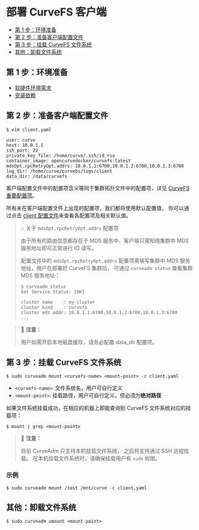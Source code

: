 部署 CurveFS 客户端
===

* [第 1 步：环境准备](#第-1-步环境准备)
* [第 2 步：准备客户端配置文件](#第-2-步准备客户端配置文件)
* [第 3 步：挂载 CurveFS 文件系统](#第-3-步挂载-curvefs-文件系统)
* [其他：卸载文件系统](#其他卸载文件系统)

第 1 步：环境准备
---

* [软硬件环境需求](install-curveadm#软硬件环境需求)
* [安装依赖](install-curveadm#安装依赖)
 
第 2 步：准备客户端配置文件
---

```shell
$ vim client.yaml
```

```shell
user: curve
host: 10.0.1.1
ssh_port: 22
private_key_file: /home/curve/.ssh/id_rsa
container_image: opencurvedocker/curvefs:latest
mdsOpt.rpcRetryOpt.addrs: 10.0.1.1:6700,10.0.1.2:6700,10.0.1.3:6700
log_dir: /home/curve/curvebs/logs/client
data_dir: /data/curvefs
```

客户端配置文件中的配置项含义等同于集群拓扑文件中的配置项，详见 [CurveFS 重要配置项][important-config]。

所有未在客户端配置文件上出现的配置项，我们都将使用默认配置值，
你可以通过点击 [client 配置文件][curvefs-client-conf]来查看各配置项及相关默认值。

> :bulb: 关于 `mdsOpt.rpcRetryOpt.addrs` 配置项
>
> 由于所有的路由信息都存在于 MDS 服务中，客户端只需知晓集群中 MDS 服务地址即可正常进行 IO 读写。
>
> 配置文件中的 `mdsOpt.rpcRetryOpt.addrs` 配置项需填写集群中 MDS 服务地址，用户在部署好 CurveFS 集群后，
> 可通过 `curveadm status` 查看集群 MDS 服务地址：
>
> ```shell
> $ curveadm status
> Get Service Status: [OK]
> 
> cluster name    : my-cluster
> cluster kind    : curvefs
> cluster mds addr: 10.0.1.1:6700,10.0.1.2:6700,10.0.1.3:6700
> ...

> 📢 **注意：**
> 
> 用户如需开启本地磁盘缓存，请务必配置 data_dir 配置项。

第 3 步：挂载 CurveFS 文件系统
---

```shell
$ sudo curveadm mount <curvefs-name> <mount-point> -c client.yaml
```

* `<curvefs-name>`: 文件系统名，用户可自行定义
* `<mount-point>`: 挂载路径，用户可自行定义，但必须为**绝对路径**

如果文件系统挂载成功，在相应的机器上即能查询到 CurveFS 文件系统对应的挂载项：

```shell
$ mount | grep <mount-point>
```

> 📢 **注意：**
> 
> 目前 CurveAdm 只支持本机挂载文件系统， 之后将支持通过 SSH 远程挂载。
> 在本机挂载文件系统时，请确保挂载用户有 `sudo` 权限。

### 示例
```shell
$ sudo curveadm mount /test /mnt/curve -c client.yaml
```

其他：卸载文件系统
---

```shell
$ sudo curveadm umount <mount-point>
``` 

[important-config]: https://github.com/opencurve/curveadm/wiki/topology#curvefs-重要配置项
[curvefs-client-conf]: https://github.com/opencurve/curve/blob/master/curvefs/conf/client.conf